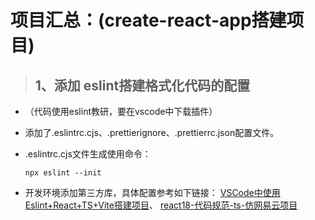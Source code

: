 项目汇总：(create-react-app搭建项目)
===============================

>## 1、添加 eslint搭建格式化代码的配置

* （代码使用eslint教研，要在vscode中下载插件）
  
* 添加了.eslintrc.cjs、.prettierignore、.prettierrc.json配置文件。
  
* .eslintrc.cjs文件生成使用命令：

  ```shell
  npx eslint --init
  ```

* 开发环境添加第三方库，具体配置参考如下链接：
  [VSCode中使用Eslint+React+TS+Vite搭建项目](https://blog.csdn.net/qq_44754016/article/details/129966102)、
  [react18-代码规范-ts-仿网易云项目](https://blog.csdn.net/wyh666csdn/article/details/128676975)